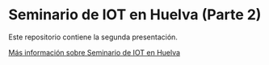 # Seminario de IOT en Huelva (Parte 2)

Este repositorio contiene la segunda presentación.

[Más información sobre Seminario de IOT en Huelva ](https://github.com/UlisesGascon/slides-seminario-iot-huelva-inteligente)